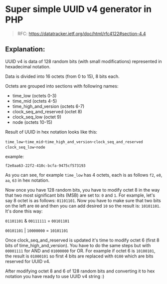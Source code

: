 # Super simple UUID v4 generator in PHP

> RFC: https://datatracker.ietf.org/doc/html/rfc4122#section-4.4

## Explanation:

UUID v4 is data of 128 random bits (with small modifications) represented in hexadecimal notation.

Data is divided into 16 octets (from 0 to 15), 8 bits each.

Octets are grouped into sections with following names:

* time_low (octets 0-3)
* time_mid (octets 4-5)
* time_high_and_version (octets 6-7)
* clock_seq_and_reserved (octet 8)
* clock_seq_low (octet 9)
* node (octets 10-15)

Result of UUID in hex notation looks like this:

`time_low`-`time_mid`-`time_high_and_version`-`clock_seq_and_reserved clock_seq_low`-`node`

example:

`f2e0aa63-22f2-410c-bcfa-9475cf573193`

As you can see, for example `time_low` has 4 octets, each is as follows `f2`, `e0`, `aa`, `63` in hex notation.

Now once you have 128 random bits, you have to modify octet 8 in the way that two most significant bits (MSB) are set to: `0` and `1`. For example, let's say 8 octet is as follows: `01101101`. Now you have to make sure that two bits on the left are `00` and then you can add desired `10` so the result is: `10101101`. It's done this way:

`01101101` & `00111111` = `00101101`

`00101101` | `10000000` = `10101101`

Once clock_seq_and_reserved is updated it's time to modify octet 6 (first 8 bits of time_high_and_version). You have to do the same steps but with `00001111` for AND and `01000000` for OR. For example if octet 6 is `10100101`, the result is `01000101` so first 4 bits are replaced with `0100` which are bits reserved for UUID v4.

After modifying octet 8 and 6 of 128 random bits and converting it to hex notation you have ready to use UUID v4 string :)
